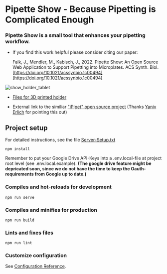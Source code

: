 # Pipette Show - Because Pipetting is Complicated Enough
### Pipette Show is a small tool that enhances your pipetting workflow.

- If you find this work helpful please consider citing our paper:  

    Falk, J., Mendler, M., Kabisch, J., 2022. Pipette Show: An Open Source Web Application to Support Pipetting into Microplates. ACS Synth. Biol. [https://doi.org/10.1021/acssynbio.1c00494](https://doi.org/10.1021/acssynbio.1c00494)


![show_holder_tablet](https://user-images.githubusercontent.com/57171901/135596491-a7e8fa46-5130-4d96-ab4d-ebf7022cefc9.jpg)

- [Files for 3D printed holder](https://github.com/Global-Biofoundries-Alliance/pipette-show/tree/main/public/downloads)

- External link to the similiar ["iPipet" open source project](https://github.com/dinovski/ipipet) (Thanks [Yaniv Erlich](https://twitter.com/erlichya/status/1482398166930665476?cxt=HHwWiMC9uevRxJIpAAAA) for pointing this out)



## Project setup
For detailed instructions, see the file [Server-Setup.txt](https://github.com/Global-Biofoundries-Alliance/pipette-show/blob/main/Server-Setup.txt)

```
npm install
```
Remember to put your Google Drive API-Keys into a .env.local-file at project root level (see .env.local.example). **(The google drive feature might be depricated soon, since we do not have the time to keep the Oauth-requirements from Google up to date.)**

### Compiles and hot-reloads for development
```
npm run serve
```

### Compiles and minifies for production
```
npm run build
```

### Lints and fixes files
```
npm run lint
```

### Customize configuration
See [Configuration Reference](https://cli.vuejs.org/config/).
